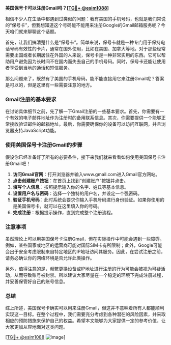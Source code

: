 **美国保号卡可以注册Gmail吗？[[TG💪+ @esim1088](https://t.me/s/esim1088)]**

相信不少人在生活中都遇到过类似的问题：我有美国的手机号码，也就是我们常说的“保号卡”，但我想知道这个号码能不能用来注册Google的Gmail邮箱服务呢？今天咱们就来聊聊这个话题。

首先，让我们搞清楚什么是“保号卡”。简单来说，保号卡就是一种专门用于保持电话号码有效性的卡片，通常在国外使用，比如在美国、加拿大等地。对于那些经常需要出国或者长期居住在外国的人来说，保号卡是一种非常实用的东西。它可以帮助用户避免因为长时间不在国内而失去自己的手机号码。同时，保号卡还能让使用者享受到当地的通话和短信服务。

那么问题来了，既然有了美国的手机号码，能不能直接用它来注册Gmail呢？答案是可以的，但是这里有一些需要注意的地方。

### Gmail注册的基本要求

在讨论具体细节之前，先了解一下Gmail注册的一些基本要求。首先，你需要有一个有效的电子邮件地址作为注册时的备用联系信息。其次，你需要提供一个能够正常接收验证邮件的邮箱地址。最后，你需要确保你的设备可以访问互联网，并且浏览器支持JavaScript功能。

### 使用美国保号卡注册Gmail的步骤

假设你已经准备好了所有的必要条件，接下来我们就来看看如何使用美国保号卡注册Gmail吧！

1. **访问Gmail官网**：打开浏览器并输入www.gmail.com进入Gmail官方网站。
2. **点击创建账户按钮**：在首页上找到“创建账户”按钮并点击。
3. **填写个人信息**：按照提示输入你的名字、姓氏等基本信息。
4. **设置用户名与密码**：选择一个独特的用户名，并设定一个强密码。
5. **验证手机号码**：此时系统会要求你输入手机号码进行身份验证。如果你使用的是美国保号卡，就可以在这里填入你的号码。
6. **完成注册**：根据提示操作，直到完成整个注册流程。

### 注意事项

虽然理论上可以用美国保号卡注册Gmail，但在实际操作中可能会遇到一些障碍。例如，某些国家或地区的运营商可能对国际SIM卡有所限制；此外，Google可能会出于安全考虑限制来自特定地区的IP地址访问其服务。因此，在尝试注册之前，请务必确认你的网络环境是否允许此类操作。

另外，值得注意的是，频繁更换设备或IP地址进行注册的行为可能会被视为可疑活动，从而导致账号被封禁。所以建议大家尽量在一个稳定的环境下完成注册过程，并妥善保管好自己的账号信息。

### 总结

综上所述，美国保号卡确实可以用来注册Gmail，但这并不意味着所有人都能顺利实现这一目标。在整个过程中，我们需要充分考虑到各种潜在的风险因素，并采取相应的预防措施来保护自己的权益。希望本文能够为大家提供一定的参考价值，让大家更加从容地面对这类问题。

[[TG💪+ @esim1088](https://t.me/s/esim1088) ![Image](https://i.postimg.cc/4NQfJmqS/Snipaste-2025-05-13-00-14-12.png)]